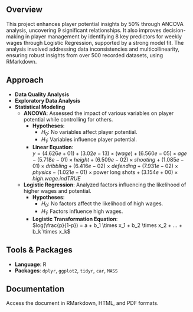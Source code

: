 ## **Overview**  
This project enhances player potential insights by 50% through ANCOVA analysis, uncovering 9 significant relationships. It also improves decision-making in player management by identifying 8 key predictors for weekly wages through Logistic Regression, supported by a strong model fit. The analysis involved addressing data inconsistencies and multicollinearity, ensuring robust insights from over 500 recorded datasets, using RMarkdown.

## **Approach**  
- **Data Quality Analysis**  
- **Exploratory Data Analysis**
- **Statistical Modeling**  
  - **ANCOVA**: Assessed the impact of various variables on player potential while controlling for others.  
    - **Hypotheses**:  
      - $H_0$: No variables affect player potential.  
      - $H_1$: Variables influence player potential.  
    - **Linear Equation**:  
      $y = (4.626e+01) + (3.02e-13) \times (wage) + (6.560e-05) \times age - (5.718e-01) \times height + (6.509e-02) \times shooting + (1.085e-01) \times dribbling + (6.416e-02) \times defending + (7.931e-02) \times physics - (1.021e-01) \times \text{power long shots} + (3.154e+00) \times high.wage.indTRUE$
  - **Logistic Regression**: Analyzed factors influencing the likelihood of higher wages and potential.  
    - **Hypotheses**:  
      - $H_0$: No factors affect the likelihood of high wages.  
      - $H_1$: Factors influence high wages.  
    - **Logistic Transformation Equation**:  
      $log(\frac{p}{1-p}) = a + b_1 \times x_1 + b_2 \times x_2 + ... + b_k \times x_k$

## **Tools & Packages**  
- **Language**: R  
- **Packages**: `dplyr`, `ggplot2`, `tidyr`, `car`, `MASS`

## **Documentation**  
Access the document in RMarkdown, HTML, and PDF formats.
